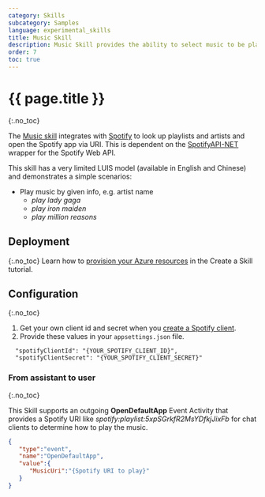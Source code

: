 ```yaml
---
category: Skills
subcategory: Samples
language: experimental_skills
title: Music Skill
description: Music Skill provides the ability to select music to be played from Spotify.
order: 7
toc: true
---
```


# {{ page.title }}
{:.no_toc}

The [Music skill]({{site.repo}}/tree/master/skills/csharp/experimental/musicskill) integrates with [Spotify](https://developer.spotify.com/documentation/web-api/libraries/) to look up playlists and artists and open the Spotify app via URI.
This is dependent on the [SpotifyAPI-NET](https://github.com/JohnnyCrazy/SpotifyAPI-NET) wrapper for the Spotify Web API.

This skill has a very limited LUIS model (available in English and Chinese) and demonstrates a simple scenarios:

- Play music by given info, e.g. artist name
  - _play lady gaga_
  - _play iron maiden_
  - _play million reasons_


## Deployment
{:.no_toc}
Learn how to [provision your Azure resources]({{site.baseurl}}/skills/tutorials/create-skill/csharp/4-provision-your-azure-resources/) in the Create a Skill tutorial.

## Configuration
{:.no_toc}

1. Get your own client id and secret when you [create a Spotify client](https://developer.spotify.com/dashboard/).
1. Provide these values in your `appsettings.json` file.

```
  "spotifyClientId": "{YOUR_SPOTIFY_CLIENT_ID}",
  "spotifyClientSecret": "{YOUR_SPOTIFY_CLIENT_SECRET}"
```

### From assistant to user
{:.no_toc}

This Skill supports an outgoing **OpenDefaultApp** Event Activity that provides a Spotify URI like *spotify:playlist:5xpSGrkfR2MsYDfkjJixFb* for chat clients to determine how to play the music.

```json
{ 
   "type":"event",
   "name":"OpenDefaultApp",
   "value":{ 
      "MusicUri":"{Spotify URI to play}"
   }
}
```